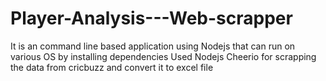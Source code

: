 # Player-Analysis---Web-scrapper
It is an command line based application using Nodejs that can run on various OS by installing dependencies
Used Nodejs Cheerio for scrapping the data from cricbuzz and convert it to excel file
